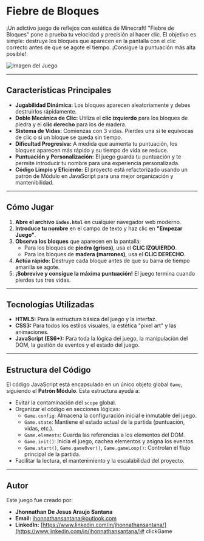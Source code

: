 # Fiebre de Bloques

¡Un adictivo juego de reflejos con estética de Minecraft! "Fiebre de Bloques" pone a prueba tu velocidad y precisión al hacer clic. El objetivo es simple: destruye los bloques que aparecen en la pantalla con el clic correcto antes de que se agote el tiempo. ¡Consigue la puntuación más alta posible!

![Imagen del Juego](https://placehold.co/600x400/333333/FFFFFF?text=Fiebre+de+Bloques)

---

## Características Principales

* **Jugabilidad Dinámica:** Los bloques aparecen aleatoriamente y debes destruirlos rápidamente.
* **Doble Mecánica de Clic:** Utiliza el **clic izquierdo** para los bloques de piedra y el **clic derecho** para los de madera.
* **Sistema de Vidas:** Comienzas con 3 vidas. Pierdes una si te equivocas de clic o si un bloque se queda sin tiempo.
* **Dificultad Progresiva:** A medida que aumenta tu puntuación, los bloques aparecen más rápido y su tiempo de vida se reduce.
* **Puntuación y Personalización:** El juego guarda tu puntuación y te permite introducir tu nombre para una experiencia personalizada.
* **Código Limpio y Eficiente:** El proyecto está refactorizado usando un patrón de Módulo en JavaScript para una mejor organización y mantenibilidad.

---

## Cómo Jugar

1.  **Abre el archivo `index.html`** en cualquier navegador web moderno.
2.  **Introduce tu nombre** en el campo de texto y haz clic en **"Empezar Juego"**.
3.  **Observa los bloques** que aparecen en la pantalla:
    * Para los bloques de **piedra (grises)**, usa el **CLIC IZQUIERDO**.
    * Para los bloques de **madera (marrones)**, usa el **CLIC DERECHO**.
4.  **Actúa rápido:** Destruye cada bloque antes de que su barra de tiempo amarilla se agote.
5.  **¡Sobrevive y consigue la máxima puntuación!** El juego termina cuando pierdes tus tres vidas.

---

## Tecnologías Utilizadas

* **HTML5:** Para la estructura básica del juego y la interfaz.
* **CSS3:** Para todos los estilos visuales, la estética "pixel art" y las animaciones.
* **JavaScript (ES6+):** Para toda la lógica del juego, la manipulación del DOM, la gestión de eventos y el estado del juego.

---

## Estructura del Código

El código JavaScript está encapsulado en un único objeto global `Game`, siguiendo el **Patrón Módulo**. Esta estructura ayuda a:

* Evitar la contaminación del `scope` global.
* Organizar el código en secciones lógicas:
    * `Game.config`: Almacena la configuración inicial e inmutable del juego.
    * `Game.state`: Mantiene el estado actual de la partida (puntuación, vidas, etc.).
    * `Game.elements`: Guarda las referencias a los elementos del DOM.
    * `Game.init()`: Inicia el juego, cachea elementos y asigna los eventos.
    * `Game.start()`, `Game.gameOver()`, `Game.gameLoop()`: Controlan el flujo principal de la partida.
* Facilitar la lectura, el mantenimiento y la escalabilidad del proyecto.

---

## Autor

Este juego fue creado por:

* **Jhonnathan De Jesus Araujo Santana**
* **Email:** [jhonnathansantana@outlook.com](mailto:jhonnathansantana@outlook.com)
* **LinkedIn:** [https://www.linkedin.com/in/jhonnathansantana/](https://www.linkedin.com/in/jhonnathansantana/)# clickGame
